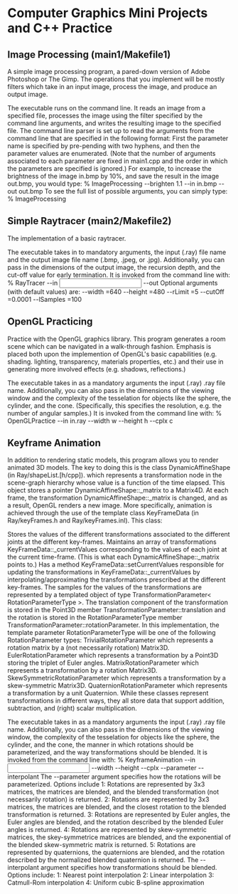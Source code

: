 # Computer Graphics Mini Projects and C++ Practice

## Image Processing (main1/Makefile1)

A simple image processing program, a pared-down version of Adobe Photoshop or The Gimp. The operations that you implement will be mostly filters which take in an input image, process the image, and produce an output image.

The executable runs on the command line. It reads an image from a specified file, processes the image using the filter specified by the command line arguments, and writes the resulting image to the specified file.
The command line parser is set up to read the arguments from the command line that are specified in the following format: First the parameter name is specified by pre-pending with two hyphens, and then the parameter values are enumerated. (Note that the number of arguments associated to each parameter are fixed in main1.cpp and the order in which the parameters are specified is ignored.)
For example, to increase the brightness of the image in.bmp by 10%, and save the result in the image out.bmp, you would type:
% ImageProcessing --brighten 1.1 --in in.bmp --out out.bmp
To see the full list of possible arguments, you can simply type:
% ImageProcessing

## Simple Raytracer (main2/Makefile2)

The implementation of a basic raytracer.

The executable takes in to mandatory arguments, the input (.ray) file name and the output image file name (.bmp, .jpeg, or .jpg). Additionally, you can pass in the dimensions of the output image, the recursion depth, and the cut-off value for early termination. It is invoked from the command line with:
% RayTracer --in <input ray-file name> --out <output image file name>
Optional arguments (with default values) are:
--width <image width>=640
--height <image height>=480
--rLimit <recursion limit>=5
--cutOff <recursion cut-off threshold>=0.0001
--lSamples <number of light samples>=100

## OpenGL Practicing

Practice with the OpenGL graphics library. This program generates a room scene which can be navigated in a walk-through fashion. Emphasis is placed both upon the implemention of OpenGL's basic capabilities (e.g. shading. lighting, transparency, materials properties, etc.) and their use in generating more involved effects (e.g. shadows, reflections.)

The executable takes in as a mandatory arguments the input (.ray) .ray file name. Additionally, you can also pass in the dimensions of the viewing window and the complexity of the tesselation for objects like the sphere, the cylinder, and the cone. (Specifically, this specifies the resolution, e.g. the number of angular samples.) It is invoked from the command line with:
% OpenGLPractice --in in.ray --width w --height h --cplx c

## Keyframe Animation

In addition to rendering static models, this program allows you to render animated 3D models. The key to doing this is the class DynamicAffineShape (in Ray/shapeList.[h/cpp]). which represents a transformation node in the scene-graph hierarchy whose value is a function of the time elapsed. This object stores a pointer DynamicAffineShape::_matrix to a Matrix4D. At each frame, the transformation DynamicAffineShape::_matrix is changed, and as a result, OpenGL renders a new image.
More specifically, animation is achieved through the use of the template class KeyFrameData (in Ray/keyFrames.h and Ray/keyFrames.inl). This class:

Stores the values of the different transformations associated to the different joints at the different key-frames.
Maintains an array of transformations KeyFrameData::_currentValues corresponding to the values of each joint at the current time-frame. (This is what each DynamicAffineShape::_matrix points to.)
Has a method KeyFrameData::setCurrentValues responsible for updating the transformations in KeyFrameData::_currentValues by interpolating/approximating the transformations prescribed at the different key-frames.
The samples for the values of the transformations are represented by a templated object of type TransformationParameter< RotationParameterType >. The translation component of the transformation is stored in the Point3D member TransformationParameter::translation and the rotation is stored in the RotationParameterType member TransformationParameter::rotationParameter. In this implementation, the template parameter RotationParameterType will be one of the following RotationParameter types:
TrivialRotationParameter which represents a rotation matrix by a (not necessarily rotation) Matrix3D.
EulerRotationParameter which represents a transformation by a Point3D storing the triplet of Euler angles.
MatrixRotationParameter which represents a transformation by a rotation Matrix3D.
SkewSymmetricRotationParameter which represents a transformation by a skew-symmetric Matrix3D.
QuaternionRotationParameter which represents a transformation by a unit Quaternion.
While these classes represent transformations in different ways, they all store data that support addition, subtraction, and (right) scalar multiplication.

The executable takes in as a mandatory arguments the input (.ray) .ray file name. Additionally, you can also pass in the dimensions of the viewing window, the complexity of the tesselation for objects like the sphere, the cylinder, and the cone, the manner in which rotations should be parameterized, and the way transformations should be blended. It is invoked from the command line with:
% KeyframeAnimation --in <input ray file> --width <width> --height <height> --cplx <complexity> --parameter <matrix representation> --interpolant <interpolation type>
The --parameter argument specifies how the rotations will be parameterized. Options include
1: Rotations are represented by 3x3 matrices, the matrices are blended, and the blended transformation (not necessarily rotation) is returned.
2: Rotations are represented by 3x3 matrices, the matrices are blended, and the closest rotation to the blended transformation is returned.
3: Rotations are represented by Euler angles, the Euler angles are blended, and the rotation described by the blended Euler angles is returned.
4: Rotations are represented by skew-symmetric matrices, the skey-symmetrice matrices are blended, and the exponential of the blended skew-symmetric matrix is returned.
5: Rotations are represented by quaternions, the quaternions are blended, and the rotation described by the normalized blended quaternion is returned.
The --interpolant argument specifies how transformations should be blended. Options include:
1: Nearest point interpolation
2: Linear interpolation
3: Catmull-Rom interpolation
4: Uniform cubic B-spline approximation
